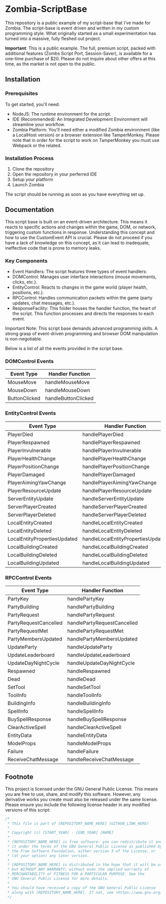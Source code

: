 # Zombia-ScriptBase

This repository is a public example of my script-base that I've made for Zombia. The script-base is event driven and written in my custom programming style. What originally started as a small experimentation has turned into a massive, fully fleshed out project.

**Important**: This is a public example. The full, premium script, packed with additional features (Zombs Script Port, Session-Saver), is available for a one-time purchase of $20. Please do not inquire about other offers at this time, as the market is not open to the public.

## Installation

### Prerequisites

To get started, you'll need:

- NodeJS: The runtime environment for the script.
- IDE (Recommended): An Integrated Development Environment will streamline your workflow.
- Zombia Platform: You'll need either a modified Zombia environment (like a LocalHost version) or a browser extension like TamperMonkey. Please note that in order for the script to work on TamperMonkey you must use Webpack or the related.

### Installation Process

1. Clone the repository
2. Open the repository in your perferred IDE
3. Setup your platform
4. Launch Zombia

The script should be running as soon as you have everything set up.

## Documentation

This script base is built on an event-driven architecture. This means it reacts to specific actions and changes within the game, DOM, or network, triggering custom functions in response. Understanding this concept and how to use the CustomEvent API is crucial. Please do not proceed if you have a lack of knowledge on this concept, as it can lead to inadequate, ineffective code that is prone to memory leaks.

### Key Components

- Event Handlers: The script features three types of event handlers:
- DOMControl: Manages user interface interactions (mouse movements, clicks, etc.).
- EntityControl: Reacts to changes in the game world (player health, positions, etc.).
- RPCControl: Handles communication packets within the game (party updates, chat messages, etc.).
- ResponseFacility: This folder houses the handler function, the heart of the script. This function processes and directs the responses to each event.

Important Note: This script base demands advanced programming skills. A strong grasp of event-driven programming and browser DOM manipulation is non-negotiable.

Below is a list of all the events provided in the script base.

### DOMControl Events

| Event Type    | Handler Function      |
|---------------|-----------------------|
| MouseMove     | handleMouseMove       |
| MouseDown     | handleMouseDown       |
| ButtonClicked | handleButtonClicked   |

### EntityControl Events

| Event Type                  | Handler Function                |
|-----------------------------|---------------------------------|
| PlayerDied                  | handlePlayerDied                |
| PlayerRespawned             | handlePlayerRespawned           |
| PlayerInvulnerable          | handlePlayerInvulnerable        |
| PlayerHealthChange          | handlePlayerHealthChange        |
| PlayerPositionChange        | handlePlayerPositionChange      |
| PlayerDamaged               | handlePlayerDamaged             |
| PlayerAimingYawChange       | handlePlayerAimingYawChange     |
| PlayerResourceUpdate        | handlePlayerResourceUpdate      |
| ServerEntityUpdate          | handleServerEntityUpdate        |
| ServerPlayerCreated         | handleServerPlayerCreated       |
| ServerPlayerDeleted         | handleServerPlayerDeleted       |
| LocalEntityCreated          | handleLocalEntityCreated        |
| LocalEntityDeleted          | handleLocalEntityDeleted        |
| LocalEntityPropertiesUpdated| handleLocalEntityPropertiesUpdated |
| LocalBuildingCreated        | handleLocalBuildingCreated      |
| LocalBuildingDeleted        | handleLocalBuildingDeleted      |
| LocalBuildingUpdated        | handleLocalBuildingUpdated      |

### RPCControl Events

| Event Type                  | Handler Function                |
|-----------------------------|---------------------------------|
| PartyKey                    | handlePartyKey                  |
| PartyBuilding               | handlePartyBuilding             |
| PartyRequest                | handlePartyRequest              |
| PartyRequestCancelled       | handlePartyRequestCancelled     |
| PartyRequestMet             | handlePartyRequestMet           |
| PartyMembersUpdated         | handlePartyMembersUpdated       |
| UpdateParty                 | handleUpdateParty               |
| UpdateLeaderboard           | handleUpdateLeaderboard         |
| UpdateDayNightCycle         | handleUpdateDayNightCycle       |
| Respawned                   | handleRespawned                 |
| Dead                        | handleDead                      |
| SetTool                     | handleSetTool                   |
| ToolInfo                    | handleToolInfo                  |
| BuildingInfo                | handleBuildingInfo              |
| SpellInfo                   | handleSpellInfo                 |
| BuySpellResponse            | handleBuySpellResponse          |
| ClearActiveSpell            | handleClearActiveSpell          |
| EntityData                  | handleEntityData                |
| ModelProps                  | handleModelProps                |
| Failure                     | handleFailure                   |
| ReceiveChatMessage          | handleReceiveChatMessage        |

## Footnote

This project is licensed under the GNU General Public License. This means you are free to use, share, and modify this software. However, any derivative works you create must also be released under the same license. Please ensure you include the following license header in any modified versions of this script:

```js
/*
 * This file is part of [REPOSITORY_NAME_HERE] (GITHUB_LINK_HERE)
 *
 * Copyright (c) [START_YEAR] - [END_YEAR] [NAME]
 *
 * [REPOSITORY_NAME_HERE] is free software: you can redistribute it and/or modify
 * it under the terms of the GNU General Public License as published by
 * the Free Software Foundation, either version 3 of the License, or
 * (at your option) any later version.
 *
 * [REPOSITORY_NAME_HERE] is distributed in the hope that it will be useful,
 * but WITHOUT ANY WARRANTY; without even the implied warranty of
 * MERCHANTABILITY or FITNESS FOR A PARTICULAR PURPOSE. See the
 * GNU General Public License for more details.
 *
 * You should have received a copy of the GNU General Public License
 * along with [REPOSITORY_NAME_HERE]. If not, see <https://www.gnu.org/licenses/>.
 */
 ```

